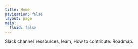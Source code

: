 ```yaml
---
title: Home
navigation: false
layout: page
main:
  fluid: false
---
```


Slack channel, ressources, learn, How to contribute.
Roadmap.